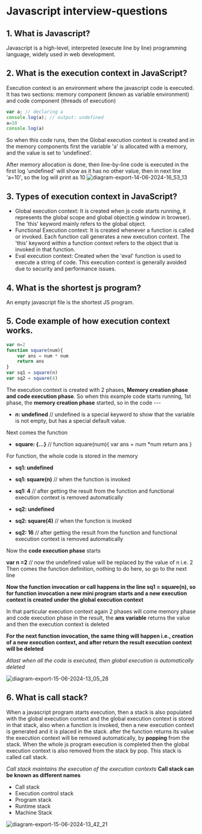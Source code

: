 # Javascript interview-questions

## 1. What is Javascript?
Javascript is a high-level, interpreted (execute line by line) programming language, widely used in web development.

## 2. What is the execution context in JavaScript?
Execution context is an environment where the javascript code is executed. It has two sections: memory component (known as variable environment) and code component (threads of execution)

```javascript
var a; // declaring a
console.log(a); // output: undefined
a=10
console.log(a)
```
So when this code runs, then the Global execution context is created and in the memory components first the variable 'a' is allocated with a memory, and the value is set to 'undefined'. 

After memory allocation is done, then line-by-line code is executed in the first log 'undefined' will show as it has no other value, then in next line 'a=10', so the log will print as 10
![diagram-export-14-06-2024-16_53_13](https://github.com/arpan8/interview-questions/assets/41347230/a382f985-d991-46b9-9b46-e0ebc727cf16)


## 3. Types of execution context in JavaScript?
 - Global execution context: It is created when js code starts running, it represents the global scope and global object(e.g window in browser). The 'this' keyword mainly refers to the global object.
 - Functional Execution context: It is created whenever a function is called or invoked. Each function call generates a new execution context. The 'this' keyword within a function context refers to the object that is invoked in that function.
 - Eval execution context: Created when the 'eval' function is used to execute a string of code. This execution context is generally avoided due to security and performance issues.

 ## 4. What is the shortest js program?
 An empty javascript file is the shortest JS program.

 ## 5. Code example of how execution context works.
```javascript
var n=2
function square(num){
    var ans = num * num
    return ans
}
var sq1 = square(n)
var sq2 = square(4)
```
The execution context is created with 2 phases, **Memory creation phase and code execution phase**.
So when this example code starts running, 1st phase, the **memory creation phase** started, so in the code ---

- **n: undefined** // undefined is a special keyword to show that the variable is not empty, but has a special default value.

Next comes the function

- __square: {...}__ // function square(num){
    var ans = num *num
    return ans
}

For function, the whole code is stored in the memory

- **sq1: undefined**
- **sq1: square(n)** // when the function is invoked
- **sq1: 4** // after getting the result from the function and functional execution context is removed automatically

- **sq2: undefined**
- **sq2: square(4)**  // when the function is invoked
- **sq2: 16** // after getting the result from the function and functional execution context is removed automatically

Now the **code execution phase** starts

**var n =2** // now the undefined value will be replaced by the value of n i.e. 2
Then comes the function definition, nothing to do here, so go to the next line

**Now the function invocation or call happens in the line sq1 = square(n), so for function invocation a new mini program starts and a new execution context is created under the global execution context**

In that particular execution context again 2 phases will come memory phase and code execution phase in the result, the **ans variable** returns the value and then the execution context is deleted

**For the next function invocation, the same thing will happen i.e., creation of a new execution context, and after return the result execution context will be deleted**

*Atlast when all the code is executed, then global execution is automatically deleted*

![diagram-export-15-06-2024-13_05_28](https://github.com/arpan8/interview-questions/assets/41347230/8f00891b-adfa-4182-b29b-54cd40850548)

## 6. What is call stack?
When a javascript program starts execution, then a stack is also populated with the global execution context and the global execution context is stored in that stack, also when a function is invoked, then a new execution context is generated and it is placed in the stack. after the function returns its value the execution context will be removed automatically, by **popping** from the stack. When the whole js program execution is completed then the global execution context is also removed from the stack by pop. This stack is called call stack.

*Call stack maintains the execution of the execution contexts*
**Call stack can be known as different names**
- Call stack
- Execution control stack
- Program stack
- Runtime stack
- Machine Stack

![diagram-export-15-06-2024-13_42_21](https://github.com/arpan8/interview-questions/assets/41347230/224a498a-b79a-43d9-bacc-86d83eb6f48b)


